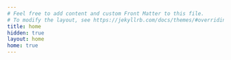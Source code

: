 ```yaml
---
# Feel free to add content and custom Front Matter to this file.
# To modify the layout, see https://jekyllrb.com/docs/themes/#overriding-theme-defaults
title: home
hidden: true
layout: home
home: true
---
```

